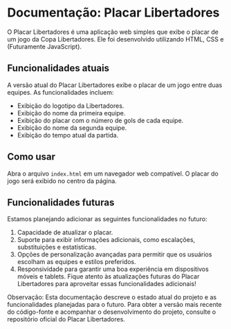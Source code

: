 # Documentação: Placar Libertadores

O Placar Libertadores é uma aplicação web simples que exibe o placar de um jogo da Copa Libertadores. Ele foi desenvolvido utilizando HTML, CSS e (Futuramente JavaScript).

## Funcionalidades atuais
A versão atual do Placar Libertadores exibe o placar de um jogo entre duas equipes. As funcionalidades incluem:

- Exibição do logotipo da Libertadores.
- Exibição do nome da primeira equipe.
- Exibição do placar com o número de gols de cada equipe.
- Exibição do nome da segunda equipe.
- Exibição do tempo atual da partida.

## Como usar
Abra o arquivo `index.html` em um navegador web compatível.
O placar do jogo será exibido no centro da página.

## Funcionalidades futuras
Estamos planejando adicionar as seguintes funcionalidades no futuro:

1. Capacidade de atualizar o placar.
2. Suporte para exibir informações adicionais, como escalações, substituições e estatísticas.
3. Opções de personalização avançadas para permitir que os usuários escolham as equipes e estilos preferidos.
4. Responsividade para garantir uma boa experiência em dispositivos móveis e tablets.
Fique atento às atualizações futuras do Placar Libertadores para aproveitar essas funcionalidades adicionais!

Observação: Esta documentação descreve o estado atual do projeto e as funcionalidades planejadas para o futuro. Para obter a versão mais recente do código-fonte e acompanhar o desenvolvimento do projeto, consulte o repositório oficial do Placar Libertadores.